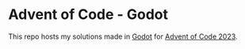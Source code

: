 # Advent of Code - Godot
This repo hosts my solutions made in [Godot](https://godotengine.org/)
for [Advent of Code 2023](https://adventofcode.com/2023/).
